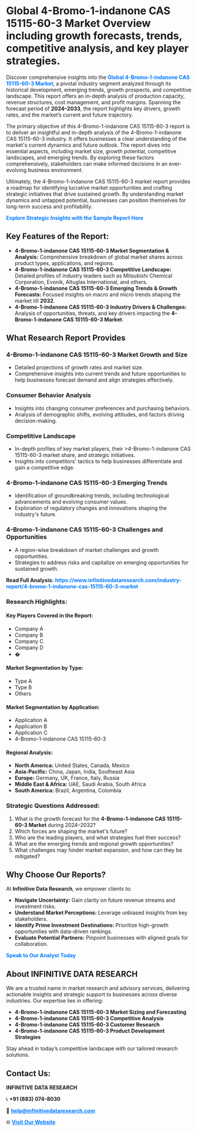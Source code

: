 <h1>Global 4-Bromo-1-indanone CAS 15115-60-3 Market Overview including growth forecasts, trends, competitive analysis, and key player strategies.</h1>
<p>
Discover comprehensive insights into the 
<a href="https://www.infinitivedataresearch.com/industry-report/4-bromo-1-indanone-cas-15115-60-3-market" rel="dofollow" style="color: #007BFF; text-decoration: none;"><strong>Global 4-Bromo-1-indanone CAS 15115-60-3 Market</strong></a>, a pivotal industry segment analyzed through its historical development, emerging trends, growth prospects, and competitive landscape. This report offers an in-depth analysis of production capacity, revenue structures, cost management, and profit margins. Spanning the forecast period of <strong>2024–2033</strong>, the report highlights key drivers, growth rates, and the market’s current and future trajectory.
</p>
<p>
The primary objective of this 4-Bromo-1-indanone CAS 15115-60-3 report is to deliver an insightful and in-depth analysis of the 4-Bromo-1-indanone CAS 15115-60-3 industry. It offers businesses a clear understanding of the market's current dynamics and future outlook. The report dives into essential aspects, including market size, growth potential, competitive landscapes, and emerging trends. By exploring these factors comprehensively, stakeholders can make informed decisions in an ever-evolving business environment.
</p>
<p>
Ultimately, the 4-Bromo-1-indanone CAS 15115-60-3 market report provides a roadmap for identifying lucrative market opportunities and crafting strategic initiatives that drive sustained growth. By understanding market dynamics and untapped potential, businesses can position themselves for long-term success and profitability.
</p>
<p>
<a href="https://www.infinitivedataresearch.com/request-sample/reportId=102364" style="color: #007BFF; text-decoration: none;"><strong>Explore Strategic Insights with the Sample Report Here</strong></a>
</p>

<h2>Key Features of the Report:</h2>
<ul>
<li><strong>4-Bromo-1-indanone CAS 15115-60-3 Market Segmentation & Analysis:</strong> Comprehensive breakdown of global market shares across product types, applications, and regions.</li>
<li><strong>4-Bromo-1-indanone CAS 15115-60-3 Competitive Landscape:</strong> Detailed profiles of industry leaders such as Mitsubishi Chemical Corporation, Evonik, Altuglas International, and others.</li>
<li><strong>4-Bromo-1-indanone CAS 15115-60-3 Emerging Trends & Growth Forecasts:</strong> Focused insights on macro and micro trends shaping the market till <strong>2032</strong>.</li>
<li><strong>4-Bromo-1-indanone CAS 15115-60-3 Industry Drivers & Challenges:</strong> Analysis of opportunities, threats, and key drivers impacting the <strong>4-Bromo-1-indanone CAS 15115-60-3 Market</strong>.</li>
</ul>

<h2>What Research Report Provides</h2>
<h3>4-Bromo-1-indanone CAS 15115-60-3 Market Growth and Size</h3>
<ul>
<li>Detailed projections of growth rates and market size.</li>
<li>Comprehensive insights into current trends and future opportunities to help businesses forecast demand and align strategies effectively.</li>
</ul>

<h3>Consumer Behavior Analysis</h3>
<ul>
<li>Insights into changing consumer preferences and purchasing behaviors.</li>
<li>Analysis of demographic shifts, evolving attitudes, and factors driving decision-making.</li>
</ul>

<h3>Competitive Landscape</h3>
<ul>
<li>In-depth profiles of key market players, their >4-Bromo-1-indanone CAS 15115-60-3 market share, and strategic initiatives.</li>
<li>Insights into competitors' tactics to help businesses differentiate and gain a competitive edge.</li>
</ul>

<h3>4-Bromo-1-indanone CAS 15115-60-3 Emerging Trends</h3>
<ul>
<li>Identification of groundbreaking trends, including technological advancements and evolving consumer values.</li>
<li>Exploration of regulatory changes and innovations shaping the industry's future.</li>
</ul>

<h3>4-Bromo-1-indanone CAS 15115-60-3 Challenges and Opportunities</h3>
<ul>
<li>A region-wise breakdown of market challenges and growth opportunities.</li>
<li>Strategies to address risks and capitalize on emerging opportunities for sustained growth.</li>
</ul>
<p><strong>Read Full Analysis:</strong> <a href="https://www.infinitivedataresearch.com/industry-report/4-bromo-1-indanone-cas-15115-60-3-market" rel="dofollow" style="color: #007BFF; text-decoration: none;"><strong>https://www.infinitivedataresearch.com/industry-report/4-bromo-1-indanone-cas-15115-60-3-market</strong></a></p>
<h3>Research Highlights:</h3>
<h4>Key Players Covered in the Report:</h4>
<ul><li>Company A</li><li>Company B</li><li>Company C</li><li>Company D</li><li>�</li></ul>
<h4>Market Segmentation by Type:</h4>
<ul><li>Type A</li><li>Type B</li><li>Others</li></ul>
<h4>Market Segmentation by Application:</h4>
<ul><li>Application A</li><li>Application B</li><li>Application C</li><li>4-Bromo-1-indanone CAS 15115-60-3</li></ul>

<h4>Regional Analysis:</h4>
<ul>
<li><strong>North America:</strong> United States, Canada, Mexico</li>
<li><strong>Asia-Pacific:</strong> China, Japan, India, Southeast Asia</li>
<li><strong>Europe:</strong> Germany, UK, France, Italy, Russia</li>
<li><strong>Middle East & Africa:</strong> UAE, Saudi Arabia, South Africa</li>
<li><strong>South America:</strong> Brazil, Argentina, Colombia</li>
</ul>

<h3>Strategic Questions Addressed:</h3>
<ol>
<li>What is the growth forecast for the <strong>4-Bromo-1-indanone CAS 15115-60-3 Market</strong> during 2024–2032?</li>
<li>Which forces are shaping the market's future?</li>
<li>Who are the leading players, and what strategies fuel their success?</li>
<li>What are the emerging trends and regional growth opportunities?</li>
<li>What challenges may hinder market expansion, and how can they be mitigated?</li>
</ol>

<h2>Why Choose Our Reports?</h2>
<p>At <strong>Infinitive Data Research</strong>, we empower clients to:</p>
<ul>
<li><strong>Navigate Uncertainty:</strong> Gain clarity on future revenue streams and investment risks.</li>
<li><strong>Understand Market Perceptions:</strong> Leverage unbiased insights from key stakeholders.</li>
<li><strong>Identify Prime Investment Destinations:</strong> Prioritize high-growth opportunities with data-driven rankings.</li>
<li><strong>Evaluate Potential Partners:</strong> Pinpoint businesses with aligned goals for collaboration.</li>
</ul>
<p><a href="https://www.infinitivedataresearch.com/industry-report/4-bromo-1-indanone-cas-15115-60-3-market" rel="dofollow" style="color: #007BFF; text-decoration: none;"><strong>Speak to Our Analyst Today</strong></a></p>

<h2>About INFINITIVE DATA RESEARCH</h2>
<p>We are a trusted name in market research and advisory services, delivering actionable insights and strategic support to businesses across diverse industries. Our expertise lies in offering:</p>
<ul>
<li><strong>4-Bromo-1-indanone CAS 15115-60-3 Market Sizing and Forecasting</strong></li>
<li><strong>4-Bromo-1-indanone CAS 15115-60-3 Competitive Analysis</strong></li>
<li><strong>4-Bromo-1-indanone CAS 15115-60-3 Customer Research</strong></li>
<li><strong>4-Bromo-1-indanone CAS 15115-60-3 Product Development Strategies</strong></li>
</ul>
<p>Stay ahead in today’s competitive landscape with our tailored research solutions.</p>

<h2>Contact Us:</h2>
<p><strong>INFINITIVE DATA RESEARCH</strong></p>
<p>📞 <strong>+91 (883) 074-8030</strong></p>
<p>📧 <strong><a href="mailto:help@infinitivedataresearch.com" style="color: #007BFF;">help@infinitivedataresearch.com</a></strong></p>
<p>🌐 <strong><a href="https://www.infinitivedataresearch.com" rel="dofollow" style="color: #007BFF;">Visit Our Website</a></strong></p>